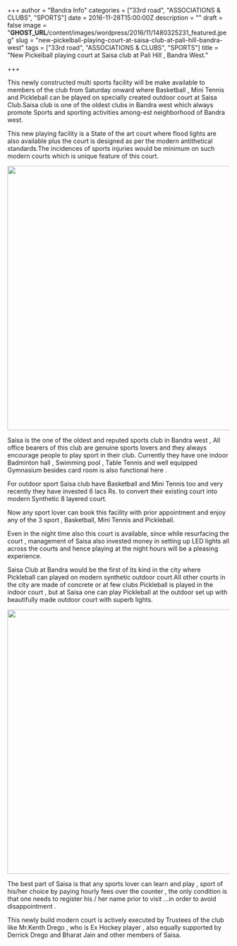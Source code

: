 +++
author = "Bandra Info"
categories = ["33rd road", "ASSOCIATIONS &amp; CLUBS", "SPORTS"]
date = 2016-11-28T15:00:00Z
description = ""
draft = false
image = "__GHOST_URL__/content/images/wordpress/2016/11/1480325231_featured.jpeg"
slug = "new-pickelball-playing-court-at-saisa-club-at-pali-hill-bandra-west"
tags = ["33rd road", "ASSOCIATIONS &amp; CLUBS", "SPORTS"]
title = "New Pickelball playing court at Saisa club at Pali Hill , Bandra West."

+++


<p>This newly constructed multi sports facility will be make available to members of the club from  Saturday onward where Basketball , Mini Tennis and Pickleball can be played on   specially created  outdoor court at Saisa Club.Saisa club is one of the oldest clubs in Bandra west which always promote Sports and sporting activities among-est   neighborhood of Bandra west.</p>
<p>This new playing facility is a  State of the art court where flood lights are also available plus the court is designed as per the  modern antithetical standards.The incidences of sports injuries would be minimum on such modern courts which is unique feature of this court.</p>
<p><a href="https://i0.wp.com/bandra.info/wp-content/uploads/2016/11/WhatsApp-Image-2016-11-27-at-1.39.57-PM_full.jpg?ssl=1"><img loading="lazy" src="https://i1.wp.com/bandra.info/wp-content/uploads/2016/11/WhatsApp-Image-2016-11-27-at-1.39.57-PM.jpg?resize=799%2C600&#038;ssl=1" align="middle" width="799" height="600" class="aligncenter" data-recalc-dims="1"></a></p>
<p>Saisa is the one of the oldest and reputed sports club in Bandra west , All office bearers of this club are genuine sports lovers and they always encourage people to play sport in their club.  Currently they have one indoor Badminton hall , Swimming pool , Table Tennis and well equipped Gymnasium besides card room is also functional here .</p>
<p dir="ltr">For outdoor sport Saisa club have Basketball and Mini Tennis too and very recently they have invested 6 lacs Rs. to convert their existing court into modern Synthetic 8 layered  court.</p>
<p>Now any sport lover can book this facility with prior appointment and enjoy any of the 3 sport , Basketball, Mini Tennis and Pickleball.</p>
<p>Even in the night time also this court is available, since while resurfacing the court , management of Saisa also invested money in setting up LED lights all across the courts and hence playing at the night hours will be a  pleasing experience.</p>
<p dir="ltr">Saisa Club at Bandra would be the first of its kind in the city where Pickleball can played on modern synthetic outdoor  court.All other courts in the city are made of concrete or at few clubs Pickleball is played in the indoor court , but at Saisa one can play Pickleball at the outdoor set up with beautifully made outdoor court with superb lights.</p>
<p><a href="https://i1.wp.com/bandra.info/wp-content/uploads/2016/11/WhatsApp-Image-2016-11-27-at-1.39.58-PM_full.jpg?ssl=1"><img loading="lazy" src="https://i0.wp.com/bandra.info/wp-content/uploads/2016/11/WhatsApp-Image-2016-11-27-at-1.39.58-PM.jpg?resize=799%2C600&#038;ssl=1" align="middle" width="799" height="600" class="aligncenter" data-recalc-dims="1"></a></p>
<p>The best part of Saisa is that any sports lover  can learn and play , sport of his/her choice by paying hourly fees over the counter , the only condition is that one needs to register his / her name prior to visit &#8230;in order to avoid disappointment .</p>
<p>This newly build modern court is actively executed by Trustees of the club like Mr.Kenth Drego , who is Ex Hockey player , also equally supported by Derrick Drego and Bharat Jain and other members of Saisa.</p>



